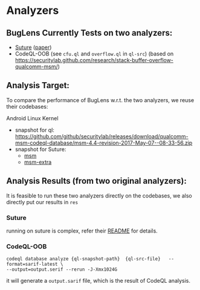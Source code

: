 # Analyzers

## BugLens Currently Tests on two analyzers:

- [Suture](https://github.com/seclab-ucr/SUTURE) ([paper](https://www.cs.ucr.edu/%7Ezhiyunq/pub/ccs21_static_high_order.pdf))
- CodeQL-OOB (see `cfu.ql` and `overflow.ql` in `ql-src`) (based on https://securitylab.github.com/research/stack-buffer-overflow-qualcomm-msm/)

## Analysis Target:

To compare the performance of BugLens w.r.t. the two analyzers, we reuse their codebases:

Android Linux Kernel
- snapshot for ql: https://github.com/github/securitylab/releases/download/qualcomm-msm-codeql-database/msm-4.4-revision-2017-May-07--08-33-56.zip
- snapshot for Suture:
    - [msm](https://android.googlesource.com/kernel/msm/+/refs/tags/android-10.0.0_r0.56)
    - [msm-extra](https://android.googlesource.com/kernel/msm-extra/+archive/ed716fd749931264bb9dde8d8b1434446568b8c9.tar.gz)

## Analysis Results (from two original analyzers):

It is feasible to run these two analyzers directly on the codebases, we also directly put our results in `res`

### Suture

running on suture is complex, refer their [README](https://github.com/seclab-ucr/SUTURE) for details.



### CodeQL-OOB

```
codeql database analyze {ql-snapshot-path}  {ql-src-file}   --format=sarif-latest \
--output=output.serif --rerun -J-Xmx1024G
```

it will generate a `output.sarif` file, which is the result of CodeQL analysis.
